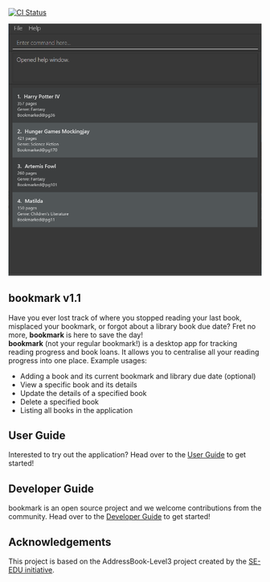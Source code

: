 [![CI Status](https://github.com/se-edu/addressbook-level3/workflows/Java%20CI/badge.svg)](https://github.com/se-edu/addressbook-level3/actions)

![Ui](docs/images/Ui.png)

  ## bookmark v1.1
  Have you ever lost track of where you stopped reading your last book, misplaced your bookmark, or forgot about a library book due date?
  Fret no more, **bookmark** is here to save the day!<br>
  **bookmark** (not your regular bookmark!) is a desktop app for tracking reading progress and book loans. It allows you to centralise all your
  reading progress into one place.
  Example usages:
  * Adding a book and its current bookmark and library due date (optional)
  * View a specific book and its details
  * Update the details of a specified book
  * Delete a specified book 
  * Listing all books in the application 
  ## User Guide 
  Interested to try out the application? Head over to the [User Guide](https://nus-cs2103-ay2021s1.github.io/tp/UserGuide.html)
  to get started!
  ## Developer Guide
  bookmark is an open source project and we welcome contributions from the community. Head over to the 
  [Developer Guide](https://nus-cs2103-ay2021s1.github.io/tp/DeveloperGuide.html#product-scope) to get started!
  ## Acknowledgements
  This project is based on the AddressBook-Level3 project created by the [SE-EDU initiative](https://se-education.org).